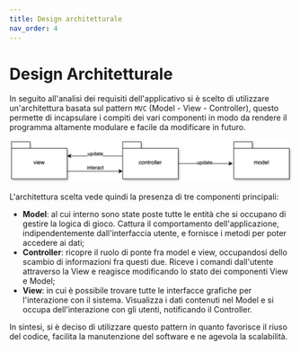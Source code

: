 ```yaml
---
title: Design architetturale
nav_order: 4
---
```

# Design Architetturale

In seguito all'analisi dei requisiti dell'applicativo si è scelto di utilizzare un'architettura basata sul pattern `MVC` (Model - 
View - Controller), questo permette di incapsulare i compiti dei vari componenti in modo da rendere il programma altamente modulare 
e facile da modificare in futuro.

![Design Architetturale](../img/03-architectural-design/mastermind-design.jpg)

L'architettura scelta vede quindi la presenza di tre componenti principali:

- **Model**: al cui interno sono state poste tutte le entità che si occupano di gestire la logica di gioco. Cattura il comportamento dell'applicazione, indipendentemente dall'interfaccia utente, e fornisce i metodi per poter accedere ai dati;
- **Controller**: ricopre il ruolo di ponte fra model e view, occupandosi dello scambio di informazioni fra questi due. Riceve i comandi dall'utente attraverso la View e reagisce modificando lo stato dei componenti View e Model;
- **View**: in cui è possibile trovare tutte le interfacce grafiche per l'interazione con il sistema. Visualizza i dati contenuti nel Model e si occupa dell'interazione con gli utenti, notificando il Controller.
  
In sintesi, si è deciso di utilizzare questo pattern in quanto favorisce il riuso del codice, facilita la manutenzione del software e ne agevola la scalabilità.